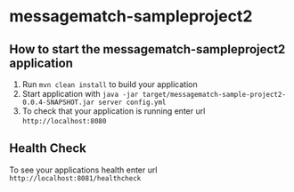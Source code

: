 # messagematch-sampleproject2

How to start the messagematch-sampleproject2 application
---

1. Run `mvn clean install` to build your application
1. Start application with `java -jar target/messagematch-sample-project2-0.0.4-SNAPSHOT.jar server config.yml`
1. To check that your application is running enter url `http://localhost:8080`

Health Check
---

To see your applications health enter url `http://localhost:8081/healthcheck`
